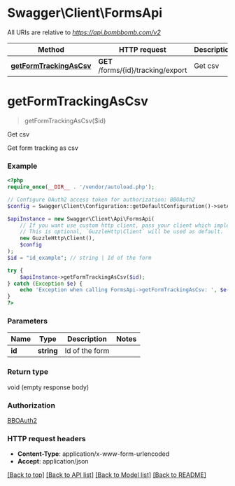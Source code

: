 # Swagger\Client\FormsApi

All URIs are relative to *https://api.bombbomb.com/v2*

Method | HTTP request | Description
------------- | ------------- | -------------
[**getFormTrackingAsCsv**](FormsApi.md#getFormTrackingAsCsv) | **GET** /forms/{id}/tracking/export | Get csv


# **getFormTrackingAsCsv**
> getFormTrackingAsCsv($id)

Get csv

Get form tracking as csv

### Example
```php
<?php
require_once(__DIR__ . '/vendor/autoload.php');

// Configure OAuth2 access token for authorization: BBOAuth2
$config = Swagger\Client\Configuration::getDefaultConfiguration()->setAccessToken('YOUR_ACCESS_TOKEN');

$apiInstance = new Swagger\Client\Api\FormsApi(
    // If you want use custom http client, pass your client which implements `GuzzleHttp\ClientInterface`.
    // This is optional, `GuzzleHttp\Client` will be used as default.
    new GuzzleHttp\Client(),
    $config
);
$id = "id_example"; // string | Id of the form

try {
    $apiInstance->getFormTrackingAsCsv($id);
} catch (Exception $e) {
    echo 'Exception when calling FormsApi->getFormTrackingAsCsv: ', $e->getMessage(), PHP_EOL;
}
?>
```

### Parameters

Name | Type | Description  | Notes
------------- | ------------- | ------------- | -------------
 **id** | **string**| Id of the form |

### Return type

void (empty response body)

### Authorization

[BBOAuth2](../../README.md#BBOAuth2)

### HTTP request headers

 - **Content-Type**: application/x-www-form-urlencoded
 - **Accept**: application/json

[[Back to top]](#) [[Back to API list]](../../README.md#documentation-for-api-endpoints) [[Back to Model list]](../../README.md#documentation-for-models) [[Back to README]](../../README.md)

